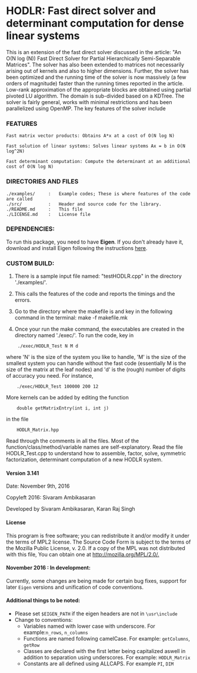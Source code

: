 # HODLR: Fast direct solver and determinant computation for dense linear systems

This is an extension of the fast direct solver discussed in the article: "An O(N log (N)) Fast Direct Solver for Partial Hierarchically Semi-Separable Matrices". The solver has also been extended to matrices not necessarily arising out of kernels and also to higher dimensions. Further, the solver has been optimized and the running time of the solver is now massively (a few orders of magnitude) faster than the running times reported in the article. Low-rank approximation of the appropriate blocks are obtained using partial pivoted LU algorithm. The domain is sub-divided based on a KDTree. The solver is fairly general, works with minimal restrictions and has been parallelized using OpenMP. The key features of the solver include

### FEATURES
	
	Fast matrix vector products: Obtains A*x at a cost of O(N log N)

	Fast solution of linear systems: Solves linear systems Ax = b in O(N log^2N)

	Fast determinant computation: Compute the determinant at an additional cost of O(N log N)


### DIRECTORIES AND FILES

	./examples/		:	Example codes; These is where features of the code are called
	./src/			:   Header and source code for the library.
	./README.md		:	This file
	./LICENSE.md	:	License file

### DEPENDENCIES:

To run this package, you need to have **Eigen**. If you don't already have it, download and install Eigen following the instructions [here](http://eigen.tuxfamily.org/index.php?title=Main_Page).

### CUSTOM BUILD:

1. There is a sample input file named: "testHODLR.cpp" in the directory './examples/'.

2. This calls the features of the code and reports the timings and the errors.

3. Go to the directory where the makefile is and key in the following command in the terminal:
	make -f makefile.mk

4. Once your run the make command, the executables are created in the directory named './exec/'. To run the code, key in

		./exec/HODLR_Test N M d

where 'N' is the size of the system you like to handle, 'M' is the size of the smallest system you can handle without the fast code (essentially M is the size of the matrix at the leaf nodes) and 'd' is the (rough) number of digits of accuracy you need. For instance,
		
		./exec/HODLR_Test 100000 200 12

More kernels can be added by editing the function

		double getMatrixEntry(int i, int j)

 in the file

		HODLR_Matrix.hpp

Read through the comments in all the files. Most of the function/class/method/variable names are self-explanatory. Read the file HODLR_Test.cpp to understand how to assemble, factor, solve, symmetric factorization, determinant computation of a new HODLR system.

#### Version 3.141

Date: November 9th, 2016

Copyleft 2016: Sivaram Ambikasaran

Developed by Sivaram Ambikasaran, Karan Raj Singh

#### License
This program is free software; you can redistribute it and/or modify it under the terms of MPL2 license. The Source Code Form is subject to the terms of the Mozilla Public License, v. 2.0. If a copy of the MPL was not distributed with this file, You can obtain one at <http://mozilla.org/MPL/2.0/.>

#### November 2016 : In development:

Currently, some changes are being made for certain bug fixes, support for later `Eigen` versions and unification of code conventions.

#### Additional things to be noted:

- Please set `$EIGEN_PATH` if the eigen headers are not in `\usr\include`
- Change to conventions:
	- Variables named with lower case with underscore. For example:`n_rows`, `n_columns`
	- Functions are named following camelCase. For example: `getColumns`, `getRow`
	- Classes are declared with the first letter being capitalized aswell in addition to separation using underscores. For example: `HODLR_Matrix`
	- Constants are all defined using ALLCAPS. For example `PI`, `DIM`
